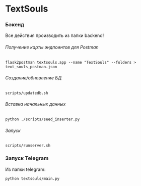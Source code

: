 # TextSouls


### Бэкенд
Все действия производить из папки backend!

###### Получение карты эндпоинтов для Postman
```
flask2postman textsouls.app --name "TextSouls" --folders > text_souls_postman.json
```

###### Создание/обновление БД
```
scripts/updatedb.sh
```

###### Вставка начальных данных
```
python ./scripts/seed_inserter.py
```

###### Запуск
```
scripts/runserver.sh
```


### Запуск Telegram
Из папки telegram:
```
python textsouls/main.py
```